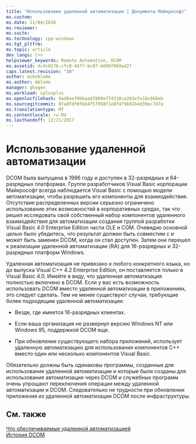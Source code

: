 ```yaml
---
title: "Использование удаленной автоматизации | Документы Майкрософт"
ms.custom: 
ms.date: 11/04/2016
ms.reviewer: 
ms.suite: 
ms.technology: cpp-windows
ms.tgt_pltfrm: 
ms.topic: article
dev_langs: C++
helpviewer_keywords: Remote Automation, DCOM
ms.assetid: 4c4c8176-cfc0-44f7-bc87-b690f069ad2f
caps.latest.revision: "10"
author: mikeblome
ms.author: mblome
manager: ghogen
ms.workload: cplusplus
ms.openlocfilehash: 9ad6eef0bbaad7860e7f4310ce283efe18c668eb
ms.sourcegitcommit: 8fa8fdf0fbb4f57950f1e8f4f9b81b4d39ec7d7a
ms.translationtype: MT
ms.contentlocale: ru-RU
ms.lasthandoff: 12/21/2017
---
```

# <a name="where-does-remote-automation-fit-in"></a>Использование удаленной автоматизации
DCOM была выпущена в 1996 году и доступен в 32-разрядных и 64-разрядных платформах. Группе разработчиков Visual Basic корпорации Майкрософт всегда наблюдается Visual Basic с помощью модели автоматизации, чтобы разрешить его компоненты для взаимодействия. Отсутствие распределенных версии серьезно ограничено использование этих возможностей в корпоративных средах, так что решил исследовать свой собственный набор компонентов удаленного взаимодействия для автоматизации создания группой разработки Visual Basic 4.0 Enterprise Edition части OLE и COM. Очевидно основной целью было убедитесь, что результат должен быть совместим с и может быть заменен DCOM, когда он стал доступен. Затем они перешел к реализации удаленной автоматизации (RA) для 16-разрядных и 32-разрядных платформ Windows.  
  
 Удаленная автоматизация не привязано к любого конкретного языка, но до выпуска Visual C++ 4.2 Enterprise Edition, он поставляется только в Visual Basic 4.0. Имейте в виду, что удаленная автоматизация полностью включено в DCOM. Если у вас есть возможность использовать DCOM вместо удаленной автоматизации в приложениях, это следует сделать. Тем не менее существуют случаи, требующие более подходящим удаленной автоматизации:  
  
-   Везде, где имеется 16-разрядных клиентах.  
  
-   Если ваша организация не развернул версию Windows NT или Windows 95, поддержкой DCOM еще.  
  
-   При обновлении существующего набора приложений, использует удаленную автоматизацию для использования компонентов C++ вместо один или несколько компонентов Visual Basic.  
  
 Обязательно должны быть одинаковы программы, созданные для использования удаленной автоматизации и которые были созданы для использования автоматизации через DCOM и служебных программ очень упрощают переключения операции между удаленной автоматизации и DCOM. Следовательно не трудности при обновлении приложения из удаленной автоматизации DCOM после инфраструктуры.  
  
## <a name="see-also"></a>См. также  
 [Что обеспечиваемые удаленной автоматизацией](what-does-remote-automation-provide-q.md)   
 [История DCOM](../mfc/history-of-dcom.md)
